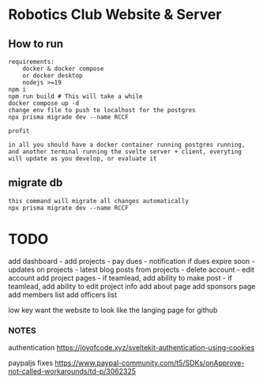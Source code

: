 # Robotics Club Website & Server

## How to run

    requirements:
        docker & docker compose
        or docker desktop
        nodejs >=19
    npm i
    npm run build # This will take a while
    docker compose up -d
    change env file to push to localhost for the postgres
    npx prisma migrade dev --name RCCF

    profit

    in all you should have a docker container running postgres running, and another terminal running the svelte server + client, everyting will update as you develop, or evaluate it

## migrate db

    this command will migrate all changes automatically
    npx prisma migrate dev --name RCCF

# TODO

add dashboard - add projects - pay dues - notification if dues expire soon - updates on projects - latest blog posts from projects - delete account - edit account
add project pages - if teamlead, add ability to make post - if teamlead, add ability to edit project info
add about page
add sponsors page
add members list
add officers list

low key want the website to look like the langing page for github

### NOTES

authentication
<https://joyofcode.xyz/sveltekit-authentication-using-cookies>

paypaljs fixes
<https://www.paypal-community.com/t5/SDKs/onApprove-not-called-workarounds/td-p/3062325>
